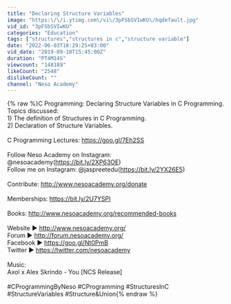 ```yaml
---
title: "Declaring Structure Variables"
image: "https:\/\/i.ytimg.com\/vi\/3pFSbSVIwKU\/hqdefault.jpg"
vid_id: "3pFSbSVIwKU"
categories: "Education"
tags: ["structures","structures in c","structure variable"]
date: "2022-06-03T18:29:25+03:00"
vid_date: "2019-09-10T15:45:00Z"
duration: "PT4M14S"
viewcount: "148189"
likeCount: "2548"
dislikeCount: ""
channel: "Neso Academy"
---
```

{% raw %}C Programming: Declaring Structure Variables in C Programming.<br />Topics discussed:<br />1) The definition of Structures in C Programming.<br />2) Declaration of Structure Variables.<br /><br />C Programming Lectures: <a rel="nofollow" target="blank" href="https://goo.gl/7Eh2SS">https://goo.gl/7Eh2SS</a><br /><br />Follow Neso Academy on Instagram: @nesoacademy(<a rel="nofollow" target="blank" href="https://bit.ly/2XP63OE)">https://bit.ly/2XP63OE)</a><br />Follow me on Instagram: @jaspreetedu(<a rel="nofollow" target="blank" href="https://bit.ly/2YX26E5)">https://bit.ly/2YX26E5)</a><br /><br />Contribute: <a rel="nofollow" target="blank" href="http://www.nesoacademy.org/donate">http://www.nesoacademy.org/donate</a><br /><br />Memberships: <a rel="nofollow" target="blank" href="https://bit.ly/2U7YSPI">https://bit.ly/2U7YSPI</a><br /><br />Books: <a rel="nofollow" target="blank" href="http://www.nesoacademy.org/recommended-books">http://www.nesoacademy.org/recommended-books</a><br /><br />Website ► <a rel="nofollow" target="blank" href="http://www.nesoacademy.org/">http://www.nesoacademy.org/</a><br />Forum ► <a rel="nofollow" target="blank" href="http://forum.nesoacademy.org/">http://forum.nesoacademy.org/</a><br />Facebook ► <a rel="nofollow" target="blank" href="https://goo.gl/Nt0PmB">https://goo.gl/Nt0PmB</a><br />Twitter      ► <a rel="nofollow" target="blank" href="https://twitter.com/nesoacademy">https://twitter.com/nesoacademy</a><br /><br />Music:<br />Axol x Alex Skrindo - You [NCS Release]<br /><br />#CProgrammingByNeso #CProgramming #StructuresInC #StructureVariables #Structure&amp;Union{% endraw %}
